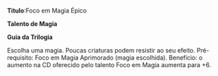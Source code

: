 **Titulo**:Foco em Magia Épico

**Talento de Magia**

**Guia da Trilogia**

 Escolha uma magia. Poucas criaturas podem resistir ao seu efeito. Pré-requisito: Foco em Magia Aprimorado (magia escolhida). Benefício: o aumento na CD oferecido pelo talento Foco em Magia aumenta para +6.